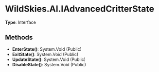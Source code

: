 ﻿# WildSkies.AI.IAdvancedCritterState

**Type**: Interface

## Methods

- **EnterState()**: System.Void (Public)
- **ExitState()**: System.Void (Public)
- **UpdateState()**: System.Void (Public)
- **DisableState()**: System.Void (Public)

